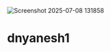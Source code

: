![Screenshot 2025-07-08 131858](https://github.com/user-attachments/assets/96f02850-629c-4ca2-b605-b45ae7ef1f8c)
# dnyanesh1
